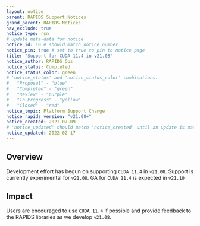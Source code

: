 ```yaml
---
layout: notice
parent: RAPIDS Support Notices
grand_parent: RAPIDS Notices
nav_exclude: true
notice_type: rsn
# Update meta-data for notice
notice_id: 10 # should match notice number
notice_pin: true # set to true to pin to notice page
title: "Support for CUDA 11.4 in v21.08"
notice_author: RAPIDS Ops
notice_status: Completed
notice_status_color: green
# 'notice_status' and 'notice_status_color' combinations:
#   "Proposal" - "blue"
#   "Completed" - "green"
#   "Review" - "purple"
#   "In Progress" - "yellow"
#   "Closed" - "red"
notice_topic: Platform Support Change
notice_rapids_version: "v21.08+"
notice_created: 2021-07-09
# 'notice_updated' should match 'notice_created' until an update is made
notice_updated: 2022-02-17
---
```


## Overview

Development effort has begun on supporting `CUDA 11.4` in `v21.08`. Support is currently experimental for `v21.08`. GA for `CUDA 11.4` is expected in `v21.10`

## Impact

Users are encouraged to use `CUDA 11.4` if possible and provide feedback to the RAPIDS libraries as we develop `v21.08`.
